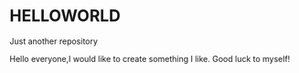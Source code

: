 # HELLOWORLD
Just another repository

Hello everyone,I would like to create something I like.
Good luck to myself!
